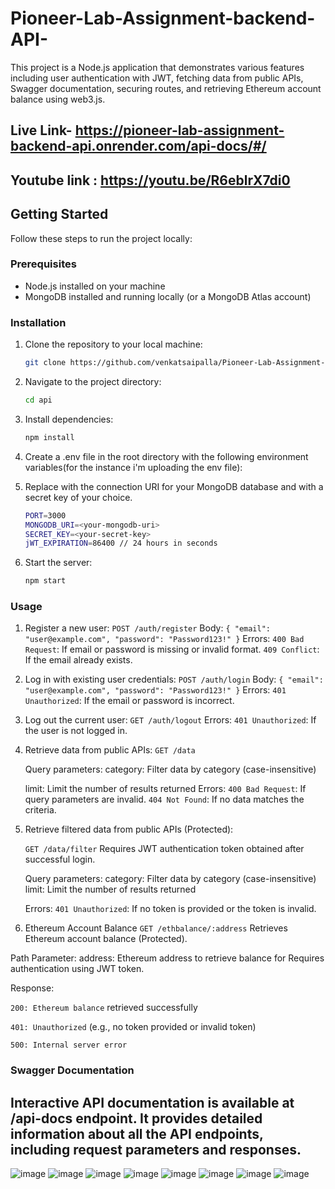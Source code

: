 # Pioneer-Lab-Assignment-backend-API-
This project is a Node.js application that demonstrates various features including user authentication with JWT, fetching data from public APIs, Swagger documentation, securing routes, and retrieving Ethereum account balance using web3.js.

## Live Link- https://pioneer-lab-assignment-backend-api.onrender.com/api-docs/#/

## Youtube link : https://youtu.be/R6eblrX7di0

## Getting Started

Follow these steps to run the project locally:

### Prerequisites

- Node.js installed on your machine
- MongoDB installed and running locally (or a MongoDB Atlas account)

### Installation

1. Clone the repository to your local machine:

   ```bash
   git clone https://github.com/venkatsaipalla/Pioneer-Lab-Assignment-backend-API-.git
   
2. Navigate to the project directory:

   ```bash
   cd api

3. Install dependencies:

   ```bash
   npm install
   
4. Create a .env file in the root directory with the following environment variables(for the instance i'm uploading the env file):
5. Replace <your-mongodb-uri> with the connection URI for your MongoDB database and <your-secret-key> with a secret key of your choice.

   ```bash
   PORT=3000
   MONGODB_URI=<your-mongodb-uri>
   SECRET_KEY=<your-secret-key>
   jWT_EXPIRATION=86400 // 24 hours in seconds

6. Start the server:
   ```bash
   npm start

### Usage

1. Register a new user: ``POST /auth/register``
   Body: ```{ "email": "user@example.com", "password": "Password123!" }```
   Errors:
       ```400 Bad Request```: If email or password is missing or invalid format.
       ```409 Conflict```: If the email already exists.

2. Log in with existing user credentials: ```POST /auth/login```
   Body: ```{ "email": "user@example.com", "password": "Password123!" }```
   Errors:
       ```401 Unauthorized```: If the email or password is incorrect.

3. Log out the current user: ```GET /auth/logout```
   Errors:
       ```401 Unauthorized```: If the user is not logged in.

4. Retrieve data from public APIs: ```GET /data```
   
   Query parameters:
       category: Filter data by category (case-insensitive)

   limit: Limit the number of results returned
   Errors:
       ```400 Bad Request```: If query parameters are invalid.
       ```404 Not Found```: If no data matches the criteria.
   
6. Retrieve filtered data from public APIs (Protected):

   ```GET /data/filter```
   Requires JWT authentication token obtained after successful login.

   Query parameters:
       category: Filter data by category (case-insensitive)
       limit: Limit the number of results returned
   
   Errors:
   ```401 Unauthorized```: If no token is provided or the token is invalid.

8. Ethereum Account Balance
   ```GET /ethbalance/:address```
Retrieves Ethereum account balance (Protected).

Path Parameter:
   address: Ethereum address to retrieve balance for
   Requires authentication using JWT token.

Response:

```200: Ethereum balance``` retrieved successfully

```401: Unauthorized``` (e.g., no token provided or invalid token)

```500: Internal server error```

### Swagger Documentation
## Interactive API documentation is available at /api-docs endpoint. It provides detailed information about all the API endpoints, including request parameters and responses.
![image](https://github.com/venkatsaipalla/Pioneer-Lab-Assignment-backend-API-/assets/72677771/bfaad7d6-2629-4f84-8ca5-6beef6a56807)
![image](https://github.com/venkatsaipalla/Pioneer-Lab-Assignment-backend-API-/assets/72677771/96346ca7-e16d-4104-9d91-d88afa1e760c)
![image](https://github.com/venkatsaipalla/Pioneer-Lab-Assignment-backend-API-/assets/72677771/3483936a-28c4-4840-85cf-de5910b68be9)
![image](https://github.com/venkatsaipalla/Pioneer-Lab-Assignment-backend-API-/assets/72677771/eb8b886d-67b3-4c5d-97d4-6609d338e352)
![image](https://github.com/venkatsaipalla/Pioneer-Lab-Assignment-backend-API-/assets/72677771/48e695dc-94a7-4e6d-8c0f-d9f86588b4f7)
![image](https://github.com/venkatsaipalla/Pioneer-Lab-Assignment-backend-API-/assets/72677771/c8011650-0c9a-4622-9ec7-cd4a355c2f41)
![image](https://github.com/venkatsaipalla/Pioneer-Lab-Assignment-backend-API-/assets/72677771/7c602e0c-bbf9-4540-a621-27a559adb72b)
![image](https://github.com/venkatsaipalla/Pioneer-Lab-Assignment-backend-API-/assets/72677771/25bf49e1-d960-4187-a972-1515e5e904e4)





